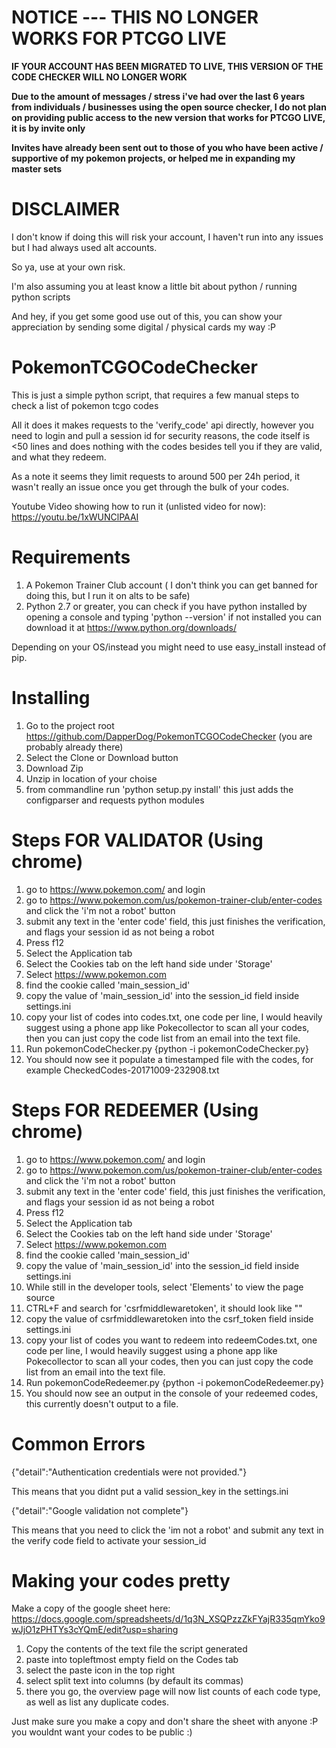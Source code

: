 # NOTICE --- THIS NO LONGER WORKS FOR PTCGO LIVE
**IF YOUR ACCOUNT HAS BEEN MIGRATED TO LIVE, THIS VERSION OF THE CODE CHECKER WILL NO LONGER WORK**

**Due to the amount of messages / stress i've had over the last 6 years from individuals / businesses using the open source checker, I do not plan on providing public access to the new version that works for PTCGO LIVE, it is by invite only**

**Invites have already been sent out to those of you who have been active / supportive of my pokemon projects, or helped me in expanding my master sets** 

# DISCLAIMER
I don't know if doing this will risk your account, I haven't run into any issues but I had always used alt accounts.

So ya, use at your own risk.

I'm also assuming you at least know a little bit about python / running python scripts

And hey, if you get some good use out of this, you can show your appreciation by sending some digital / physical cards my way :P 

# PokemonTCGOCodeChecker
This is just a simple python script, that requires a few manual steps to check a list of pokemon tcgo codes

All it does it makes requests to the 'verify_code' api directly, however you need to login and pull a session id for security reasons, the code itself is <50 lines and does nothing with the codes besides tell you if they are valid, and what they redeem.

As a note it seems they limit requests to around 500 per 24h period, it wasn't really an issue once you get through the bulk of your codes.

Youtube Video showing how to run it (unlisted video for now):
https://youtu.be/1xWUNClPAAI

# Requirements
1) A Pokemon Trainer Club account ( I don't think you can get banned for doing this, but I run it on alts to be safe) 
2) Python 2.7 or greater, you can check if you have python installed by opening a console and typing 'python --version' if not installed you can download it at https://www.python.org/downloads/

Depending on your OS/instead you might need to use easy_install instead of pip.

# Installing
1) Go to the project root https://github.com/DapperDog/PokemonTCGOCodeChecker (you are probably already there)
2) Select the Clone or Download button
3) Download Zip
4) Unzip in location of your choise
5) from commandline run 'python setup.py install' this just adds the configparser and requests python modules

# Steps FOR VALIDATOR (Using chrome)
1) go to https://www.pokemon.com/ and login
2) go to https://www.pokemon.com/us/pokemon-trainer-club/enter-codes and click the 'i'm not a robot' button
3) submit any text in the 'enter code' field, this just finishes the verification, and flags your session id as not being a robot
4) Press f12
5) Select the Application tab
6) Select the Cookies tab on the left hand side under 'Storage'
7) Select https://www.pokemon.com
8) find the cookie called 'main_session_id'
9) copy the value of 'main_session_id' into the session_id field inside settings.ini
10) copy your list of codes into codes.txt, one code per line, I would heavily suggest using a phone app like Pokecollector to scan all your codes, then you can just copy the code list from an email into the text file.
11) Run pokemonCodeChecker.py {python -i pokemonCodeChecker.py}
12) You should now see it populate a timestamped file with the codes, for example CheckedCodes-20171009-232908.txt

# Steps FOR REDEEMER (Using chrome)
1) go to https://www.pokemon.com/ and login
2) go to https://www.pokemon.com/us/pokemon-trainer-club/enter-codes and click the 'i'm not a robot' button
3) submit any text in the 'enter code' field, this just finishes the verification, and flags your session id as not being a robot
4) Press f12
5) Select the Application tab
6) Select the Cookies tab on the left hand side under 'Storage'
7) Select https://www.pokemon.com
8) find the cookie called 'main_session_id'
9) copy the value of 'main_session_id' into the session_id field inside settings.ini
10) While still in the developer tools, select 'Elements' to view the page source
11) CTRL+F and search for 'csrfmiddlewaretoken', it should look like 
"<input type="hidden" name="csrfmiddlewaretoken" value="QlPfYvo5Ys5zgMX91azidazUG8oZDBff">"
12) copy the value of csrfmiddlewaretoken into the csrf_token field inside settings.ini
13) copy your list of codes you want to redeem into redeemCodes.txt, one code per line, I would heavily suggest using a phone app like Pokecollector to scan all your codes, then you can just copy the code list from an email into the text file.
11) Run pokemonCodeRedeemer.py {python -i pokemonCodeRedeemer.py}
12) You should now see an output in the console of your redeemed codes, this currently doesn't output to a file.

# Common Errors

{"detail":"Authentication credentials were not provided."}

This means that you didnt put a valid session_key in the settings.ini

{"detail":"Google validation not complete"}

This means that you need to click the 'im not a robot' and submit any text in the verify code field to activate your session_id

# Making your codes pretty

Make a copy of the google sheet here: https://docs.google.com/spreadsheets/d/1q3N_XSQPzzZkFYajR335qmYko9wJjO1zPHTYs3cYQmE/edit?usp=sharing

1) Copy the contents of the text file the script generated
2) paste into topleftmost empty field on the Codes tab
3) select the paste icon in the top right
4) select split text into columns (by default its commas)
5) there you go, the overview page will now list counts of each code type, as well as list any duplicate codes.

Just make sure you make a copy and don't share the sheet with anyone :P you wouldnt want your codes to be public :) 
